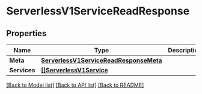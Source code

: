 # ServerlessV1ServiceReadResponse

## Properties

Name | Type | Description | Notes
------------ | ------------- | ------------- | -------------
**Meta** | [**ServerlessV1ServiceReadResponseMeta**](serverless_v1_serviceReadResponse_meta.md) |  | [optional] 
**Services** | [**[]ServerlessV1Service**](serverless.v1.service.md) |  | [optional] 

[[Back to Model list]](../README.md#documentation-for-models) [[Back to API list]](../README.md#documentation-for-api-endpoints) [[Back to README]](../README.md)


